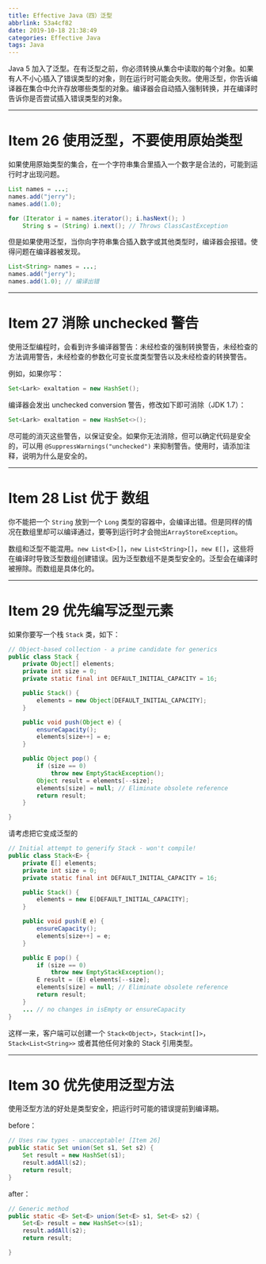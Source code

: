 ```yaml
---
title: Effective Java（四）泛型
abbrlink: 53a4cf82
date: 2019-10-18 21:38:49
categories: Effective Java
tags: Java
---
```


Java 5 加入了泛型。在有泛型之前，你必须转换从集合中读取的每个对象。如果有人不小心插入了错误类型的对象，则在运行时可能会失败。使用泛型，你告诉编译器在集合中允许存放哪些类型的对象。编译器会自动插入强制转换，并在编译时告诉你是否尝试插入错误类型的对象。

<!-- more -->

---

# Item 26 使用泛型，不要使用原始类型

如果使用原始类型的集合，在一个字符串集合里插入一个数字是合法的，可能到运行时才出现问题。

```java
List names = ...;
names.add("jerry");
names.add(1.0);

for (Iterator i = names.iterator(); i.hasNext(); )
    String s = (String) i.next(); // Throws ClassCastException

```

但是如果使用泛型，当你向字符串集合插入数字或其他类型时，编译器会报错。使得问题在编译器被发现。

```java
List<String> names = ...;
names.add("jerry");
names.add(1.0); // 编译出错
```

---

# Item 27 消除 unchecked 警告

使用泛型编程时，会看到许多编译器警告：未经检查的强制转换警告，未经检查的方法调用警告，未经检查的参数化可变长度类型警告以及未经检查的转换警告。

例如，如果你写：

```java
Set<Lark> exaltation = new HashSet();
```

编译器会发出 unchecked conversion 警告，修改如下即可消除（JDK 1.7）：

```java
Set<Lark> exaltation = new HashSet<>();
```

尽可能的消灭这些警告，以保证安全。如果你无法消除，但可以确定代码是安全的，可以用 `@SuppressWarnings("unchecked")` 来抑制警告。使用时，请添加注释，说明为什么是安全的。

---

# Item 28 List 优于 数组

你不能把一个 `String` 放到一个 `Long` 类型的容器中，会编译出错。但是同样的情况在数组里却可以编译通过，要等到运行时才会抛出`ArrayStoreException`。

数组和泛型不能混用。`new List<E>[]`，`new List<String>[]`，`new E[]`，这些将在编译时导致泛型数组创建错误。因为泛型数组不是类型安全的。泛型会在编译时被擦除。而数组是具体化的。

---

# Item 29 优先编写泛型元素

如果你要写一个栈 `Stack` 类，如下：

```java
// Object-based collection - a prime candidate for generics
public class Stack {
    private Object[] elements;
    private int size = 0;
    private static final int DEFAULT_INITIAL_CAPACITY = 16;

    public Stack() {
        elements = new Object[DEFAULT_INITIAL_CAPACITY];
    }

    public void push(Object e) {
        ensureCapacity();
        elements[size++] = e;
    }

    public Object pop() {
        if (size == 0)
            throw new EmptyStackException();
        Object result = elements[--size];
        elements[size] = null; // Eliminate obsolete reference
        return result;
    }

}
```

请考虑把它变成泛型的

```java
// Initial attempt to generify Stack - won't compile!
public class Stack<E> {
    private E[] elements;
    private int size = 0;
    private static final int DEFAULT_INITIAL_CAPACITY = 16;

    public Stack() {
        elements = new E[DEFAULT_INITIAL_CAPACITY];
    }

    public void push(E e) {
        ensureCapacity();
        elements[size++] = e;
    }

    public E pop() {
        if (size == 0)
            throw new EmptyStackException();
        E result = (E) elements[--size];
        elements[size] = null; // Eliminate obsolete reference
        return result;
    }
    ... // no changes in isEmpty or ensureCapacity
}
```

这样一来，客户端可以创建一个 `Stack<Object>`，`Stack<int[]>`，`Stack<List<String>>` 或者其他任何对象的 Stack 引用类型。

---

# Item 30 优先使用泛型方法

使用泛型方法的好处是类型安全，把运行时可能的错误提前到编译期。

before：

```java
// Uses raw types - unacceptable! [Item 26]
public static Set union(Set s1, Set s2) {
    Set result = new HashSet(s1);
    result.addAll(s2);
    return result;
}
```

after：

```java
// Generic method
public static <E> Set<E> union(Set<E> s1, Set<E> s2) {
    Set<E> result = new HashSet<>(s1);
    result.addAll(s2);
    return result;

}
```
